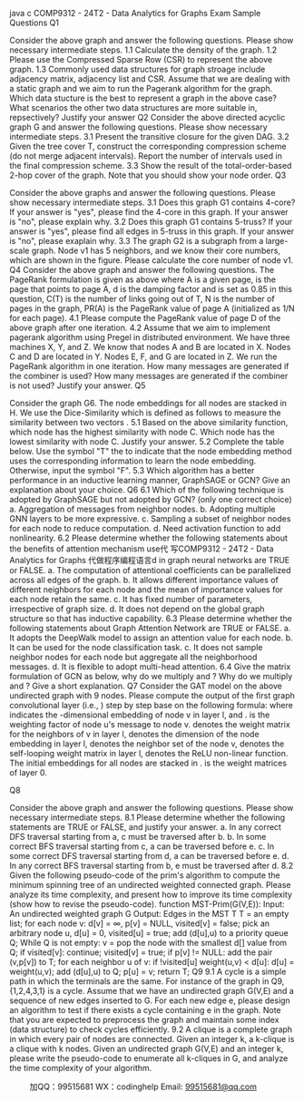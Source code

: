 java c
COMP9312 - 24T2 - Data Analytics for Graphs 
Exam Sample Questions 
Q1 

Consider the above graph and answer the following questions. Please show necessary intermediate steps.
1.1 Calculate the density of the graph.
1.2 Please use the Compressed Sparse Row (CSR) to represent the above graph.
1.3 Commonly used data structures for graph stroage include adjacency matrix, adjacency list and CSR. Assume that we are dealing with a static graph and we aim to run the Pagerank algorithm for the graph. Which data stucture is the best to represent a graph in the above case? What scenarios the other two data structures are more suitable in, repsectively? Justify your answer
Q2 
Consider the above directed acyclic graph G and answer the following questions. Please show necessary intermediate steps.
3.1 Present the transitive closure for the given DAG.
3.2 Given the tree cover T, construct the corresponding compression scheme (do not merge adjacent intervals). Report the number of intervals used in the final compression scheme.
3.3 Show the result of the total-order-based 2-hop cover of the graph. Note that you should show your node order.
Q3 

Consider the above graphs and answer the following questions. Please show necessary intermediate steps.
3.1 Does this graph G1 contains 4-core? If your answer is "yes", please find the 4-core in this graph. If your answer is "no", please explain why.
3.2 Does this graph G1 contains 5-truss? If your answer is "yes", please find all edges in 5-truss in this graph. If your answer is "no", please exaplain why.
3.3 The graph G2 is a subgraph from a large-scale graph. Node v1 has 5 neighbors, and we know their core numbers, which are shown in the figure. Please calculate the core number of node v1.
Q4 
Consider the above graph and answer the following questions. The PageRank formulation is given as above where A is a given page, is the page that points to page A, d is the damping factor and is set as 0.85 in this question, C(T) is the number of links going out of T, N is the number of pages in the graph, PR(A) is the PageRank value of page A (initialized as 1/N for each page).
4.1 Please compute the PageRank value of page D of the above graph after one iteration.
4.2 Assume that we aim to implement pagerank algorithm using Pregel in distributed environment. We have three machines X, Y, and Z. We know that nodes A and B are located in X. Nodes C and D are located in Y. Nodes E, F, and G are located in Z. We run the PageRank algorithm in one iteration. How many messages are generated if the combiner is used? How many messages are generated if the combiner is not used? Justify your answer.
Q5 

Consider the graph G6. The node embeddings for all nodes are stacked in H. We use the Dice-Similarity which is defined as follows to measure the similarity between two vectors .
5.1 Based on the above similarity function, which node has the highest similarity with node C. Which node has the lowest similarity with node C. Justify your answer.
5.2 Complete the table below. Use the symbol "T" the to indicate that the node embedding method uses the corresponding information to learn the node embedding. Otherwise, input the symbol "F".
5.3 Which algorithm has a better performance in an inductive learning manner, GraphSAGE or GCN? Give an explanation about your choice.
Q6 
6.1 Which of the following technique is adopted by GraphSAGE but not adopted by GCN? (only one correct choice)
a. Aggregation of messages from neighbor nodes.
b. Adopting multiple GNN layers to be more expressive.
c. Sampling a subset of neighbor nodes for each node to reduce computation.
d. Need activation function to add nonlinearity.
6.2 Please determine whether the following statements about the benefits of attention mechanism use代 写COMP9312 - 24T2 - Data Analytics for Graphs
代做程序编程语言d in graph neural networks are TRUE or FALSE.
a. The computation of attentional coefficients can be parallelized across all edges of the graph.
b. It allows different importance values of different neighbors for each node and the mean of importance values for each node retain the same.
c. It has fixed number of parameters, irrespective of graph size.
d. It does not depend on the global graph structure so that has inductive capability.
6.3 Please determine whether the following statements about Graph Attention Network are TRUE or FALSE.
a. It adopts the DeepWalk model to assign an attention value for each node.
b. It can be used for the node classification task.
c. It does not sample neighbor nodes for each node but aggregate all the neighborhood messages.
d. It is flexible to adopt multi-head attention.
6.4 Give the matrix formulation of GCN as below, why do we multiply and ? Why do we multiply and ? Give a short explanation.
Q7 
Consider the GAT model on the above undirected graph with 9 nodes. Please compute the output of the first graph convolutional layer (i.e., ) step by step base on the following formula:
where indicates the -dimensional embedding of node v in layer l, and . is the weighting factor of node u's message to node v. denotes the weight matrix for the neighbors of v in layer l, denotes the dimension of the node embedding in layer l, denotes the neighbor set of the node v, denotes the self-looping weight matrix in layer l, denotes the ReLU non-linear function. The initial embeddings for all nodes are stacked in . is the weight matrices of layer 0.

Q8

Consider the above graph and answer the following questions. Please show necessary intermediate steps.
8.1 Please determine whether the following statements are TRUE or FALSE, and justify your answer.
a. In any correct DFS traversal starting from a, c must be traversed after b.
b. In some correct BFS traversal starting from c, a can be traversed before e.
c. In some correct DFS traversal starting from d, a can be traversed before e.
d. In any correct BFS traversal starting from b, e must be traversed after d.
8.2 Given the following pseudo-code of the prim's algorithm to compute the minimum spinning tree of an undirected weighted connected graph. Please analyze its time complexity, and present how to improve its time complexity (show how to revise the pseudo-code).
function MST-Prim(G(V,E)):
Input: An undirected weighted graph G
Output: Edges in the MST T
T = an empty list;
for each node v:
d[v] = ∞, p[v] = NULL, visited[v] = false;
pick an arbitrary node u, d[u] = 0, visited[u] = true;
add (d[u],u) to a priority queue Q;
While Q is not empty:
v = pop the node with the smallest d[] value from Q;
if visited[v]: continue;
visited[v] = true;
if p[v] != NULL:
add the pair (v,p[v]) to T;
for each neighbor u of v:
if !visited[u]  weight(u,v) < d[u]:
d[u] = weight(u,v);
add (d[u],u) to Q;
p[u] = v;
return T;
Q9 
9.1 A cycle is a simple path in which the terminals are the same. For instance of the graph in Q9, {1,2,4,3,1} is a cycle. Assume that we have an undirected graph G(V,E) and a sequence of new edges inserted to G. For each new edge e, please design an algorithm to test if there exists a cycle containing e in the graph. Note that you are expected to preprocess the graph and maintain some index (data structure) to check cycles efficiently.
9.2 A clique is a complete graph in which every pair of nodes are connected. Given an integer k, a k-clique is a clique with k nodes. Given an undirected graph G(V,E) and an integer k, please write the pseudo-code to enumerate all k-cliques in G, and analyze the time complexity of your algorithm.











         
加QQ：99515681  WX：codinghelp  Email: 99515681@qq.com

